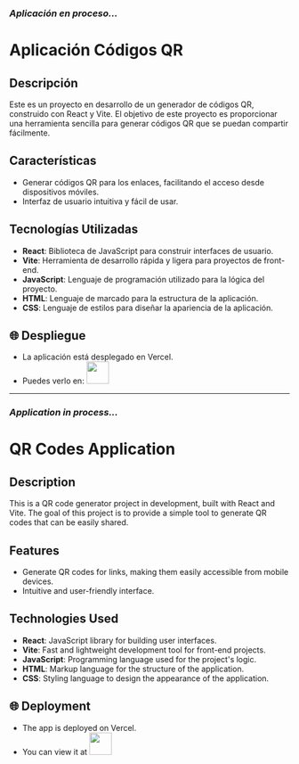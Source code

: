### *Aplicación en proceso...*

# Aplicación Códigos QR

## Descripción

Este es un proyecto en desarrollo de un generador de códigos QR, construido con React y Vite. El objetivo de este proyecto es proporcionar una herramienta sencilla para generar códigos QR que se puedan compartir fácilmente.

## Características

- Generar códigos QR para los enlaces, facilitando el acceso desde dispositivos móviles.
- Interfaz de usuario intuitiva y fácil de usar.

## Tecnologías Utilizadas

- **React**: Biblioteca de JavaScript para construir interfaces de usuario.
- **Vite**: Herramienta de desarrollo rápida y ligera para proyectos de front-end.
- **JavaScript**: Lenguaje de programación utilizado para la lógica del proyecto.
- **HTML**: Lenguaje de marcado para la estructura de la aplicación.
- **CSS**: Lenguaje de estilos para diseñar la apariencia de la aplicación.

## 🌐 Despliegue

- La aplicación está desplegado en Vercel. 
- Puedes verlo en: <a href="https://urlqr.vercel.app/"><img src="https://cdn-icons-png.flaticon.com/512/5602/5602732.png" width="40" height="40"/></a>

---

### *Application in process...*

# QR Codes Application

## Description

This is a QR code generator project in development, built with React and Vite. The goal of this project is to provide a simple tool to generate QR codes that can be easily shared.

## Features

- Generate QR codes for links, making them easily accessible from mobile devices.
- Intuitive and user-friendly interface.

## Technologies Used

- **React**: JavaScript library for building user interfaces.
- **Vite**: Fast and lightweight development tool for front-end projects.
- **JavaScript**: Programming language used for the project's logic.
- **HTML**: Markup language for the structure of the application.
- **CSS**: Styling language to design the appearance of the application.

## 🌐 Deployment

- The app is deployed on Vercel. 
- You can view it at <a href="https://urlqr.vercel.app/"><img src="https://cdn-icons-png.flaticon.com/512/5602/5602732.png" width="40" height="40"/></a>

